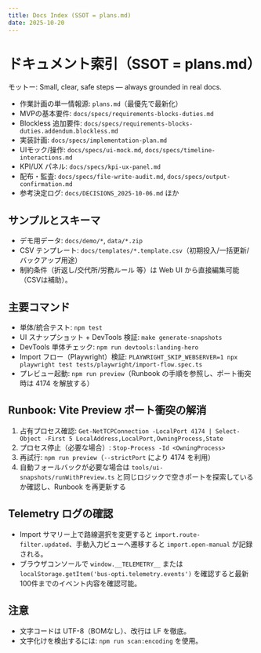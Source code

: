 ```yaml
---
title: Docs Index (SSOT = plans.md)
date: 2025-10-20
---
```


# ドキュメント索引（SSOT = plans.md）
モットー: Small, clear, safe steps — always grounded in real docs.

- 作業計画の単一情報源: `plans.md`（最優先で最新化）
- MVPの基本要件: `docs/specs/requirements-blocks-duties.md`
- Blockless 追加要件: `docs/specs/requirements-blocks-duties.addendum.blockless.md`
- 実装計画: `docs/specs/implementation-plan.md`
- UIモック/操作: `docs/specs/ui-mock.md`, `docs/specs/timeline-interactions.md`
- KPI/UX パネル: `docs/specs/kpi-ux-panel.md`
- 配布・監査: `docs/specs/file-write-audit.md`, `docs/specs/output-confirmation.md`
- 参考決定ログ: `docs/DECISIONS_2025-10-06.md` ほか

## サンプルとスキーマ
- デモ用データ: `docs/demo/*`, `data/*.zip`
- CSV テンプレート: `docs/templates/*.template.csv`（初期投入/一括更新/バックアップ用途）
- 制約条件（折返し/交代所/労務ルール 等）は Web UI から直接編集可能（CSVは補助）。

## 主要コマンド
- 単体/統合テスト: `npm test`
- UI スナップショット + DevTools 検証: `make generate-snapshots`
- DevTools 単体チェック: `npm run devtools:landing-hero`
- Import フロー（Playwright）検証: `PLAYWRIGHT_SKIP_WEBSERVER=1 npx playwright test tests/playwright/import-flow.spec.ts`
- プレビュー起動: `npm run preview`（Runbook の手順を参照し、ポート衝突時は 4174 を解放する）

## Runbook: Vite Preview ポート衝突の解消
1. 占有プロセス確認: `Get-NetTCPConnection -LocalPort 4174 | Select-Object -First 5 LocalAddress,LocalPort,OwningProcess,State`
2. プロセス停止（必要な場合）: `Stop-Process -Id <OwningProcess>`
3. 再試行: `npm run preview`（`--strictPort` により 4174 を利用）
4. 自動フォールバックが必要な場合は `tools/ui-snapshots/runWithPreview.ts` と同じロジックで空きポートを探索しているか確認し、Runbook を再更新する

## Telemetry ログの確認
- Import サマリー上で路線選択を変更すると `import.route-filter.updated`、手動入力ビューへ遷移すると `import.open-manual` が記録される。
- ブラウザコンソールで `window.__TELEMETRY__` または `localStorage.getItem('bus-opti.telemetry.events')` を確認すると最新100件までのイベント内容を確認可能。


## 注意
- 文字コードは UTF-8（BOMなし）、改行は LF を徹底。
- 文字化けを検出するには: `npm run scan:encoding` を使用。
